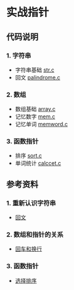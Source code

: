 # 实战指针

## 代码说明


### 1. 字符串

- 字符串基础 [str.c](str.c)
- 回文 [palindrome.c](palindrome.c)

### 2. 数组

- 数组基础 [array.c](array.c)
- 记忆数字 [mem.c](mem.c)
- 记忆单词 [memword.c](memword.c)

### 3. 函数指针

- 排序 [sort.c](sort.c)
- 单词统计 [calccet.c](calccet.c)



## 参考资料

### 1. 重新认识字符串

- [回文](https://zh.wikipedia.org/wiki/%E5%9B%9E%E6%96%87)

### 2. 数组和指针的关系

- [回车和换行](https://www.ruanyifeng.com/blog/2006/04/post_213.html)

### 3. 函数指针

- [选择排序](https://codepen.io/msurguy/pen/fBDJA)


